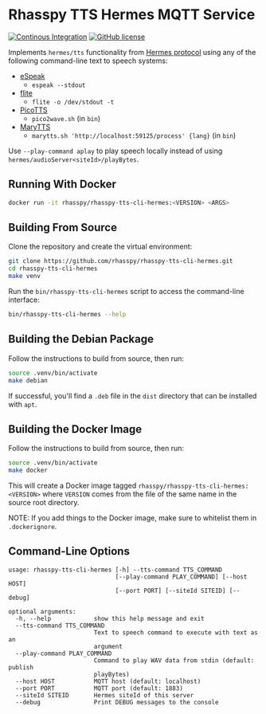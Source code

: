# Rhasspy TTS Hermes MQTT Service

[![Continous Integration](https://github.com/rhasspy/rhasspy-tts-cli-hermes/workflows/Tests/badge.svg)](https://github.com/rhasspy/rhasspy-tts-cli-hermes/actions)
[![GitHub license](https://img.shields.io/github/license/rhasspy/rhasspy-tts-cli-hermes.svg)](https://github.com/rhasspy/rhasspy-tts-cli-hermes/blob/master/LICENSE)

Implements `hermes/tts` functionality from [Hermes protocol](https://docs.snips.ai/reference/hermes) using any of the following command-line text to speech systems:

* [eSpeak](http://espeak.sourceforge.net)
    * `espeak --stdout`
* [flite](http://www.festvox.org/flite)
    * `flite -o /dev/stdout -t`
* [PicoTTS](https://en.wikipedia.org/wiki/SVOX)
    * `pico2wave.sh` (in `bin`)
* [MaryTTS](http://mary.dfki.de)
    * `marytts.sh 'http://localhost:59125/process' {lang}` (in `bin`)

Use `--play-command aplay` to play speech locally instead of using `hermes/audioServer<siteId>/playBytes`.

## Running With Docker

```bash
docker run -it rhasspy/rhasspy-tts-cli-hermes:<VERSION> <ARGS>
```

## Building From Source

Clone the repository and create the virtual environment:

```bash
git clone https://github.com/rhasspy/rhasspy-tts-cli-hermes.git
cd rhasspy-tts-cli-hermes
make venv
```

Run the `bin/rhasspy-tts-cli-hermes` script to access the command-line interface:

```bash
bin/rhasspy-tts-cli-hermes --help
```

## Building the Debian Package

Follow the instructions to build from source, then run:

```bash
source .venv/bin/activate
make debian
```

If successful, you'll find a `.deb` file in the `dist` directory that can be installed with `apt`.

## Building the Docker Image

Follow the instructions to build from source, then run:

```bash
source .venv/bin/activate
make docker
```

This will create a Docker image tagged `rhasspy/rhasspy-tts-cli-hermes:<VERSION>` where `VERSION` comes from the file of the same name in the source root directory.

NOTE: If you add things to the Docker image, make sure to whitelist them in `.dockerignore`.

## Command-Line Options

```
usage: rhasspy-tts-cli-hermes [-h] --tts-command TTS_COMMAND
                              [--play-command PLAY_COMMAND] [--host HOST]
                              [--port PORT] [--siteId SITEID] [--debug]

optional arguments:
  -h, --help            show this help message and exit
  --tts-command TTS_COMMAND
                        Text to speech command to execute with text as an
                        argument
  --play-command PLAY_COMMAND
                        Command to play WAV data from stdin (default: publish
                        playBytes)
  --host HOST           MQTT host (default: localhost)
  --port PORT           MQTT port (default: 1883)
  --siteId SITEID       Hermes siteId of this server
  --debug               Print DEBUG messages to the console
```
